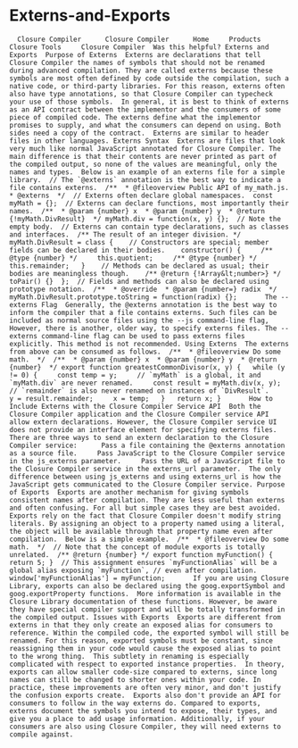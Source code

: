 # Externs-and-Exports
      Closure Compiler      Closure Compiler      Home     Products     Closure Tools     Closure Compiler  Was this helpful? Externs and Exports  Purpose of Externs  Externs are declarations that tell Closure Compiler the names of symbols that should not be renamed during advanced compilation. They are called externs because these symbols are most often defined by code outside the compilation, such a native code, or third-party libraries. For this reason, externs often also have type annotations, so that Closure Compiler can typecheck your use of those symbols.  In general, it is best to think of externs as an API contract between the implementor and the consumers of some piece of compiled code. The externs define what the implementor promises to supply, and what the consumers can depend on using. Both sides need a copy of the contract.  Externs are similar to header files in other languages. Externs Syntax  Externs are files that look very much like normal JavaScript annotated for Closure Compiler. The main difference is that their contents are never printed as part of the compiled output, so none of the values are meaningful, only the names and types.  Below is an example of an externs file for a simple library.  // The `@externs` annotation is the best way to indicate a file contains externs.  /**  * @fileoverview Public API of my_math.js.  * @externs  */  // Externs often declare global namespaces.  const myMath = {};  // Externs can declare functions, most importantly their names.  /**  * @param {number} x  * @param {number} y  * @return {!myMath.DivResult}  */ myMath.div = function(x, y) {};  // Note the empty body.  // Externs can contain type declarations, such as classes and interfaces.  /** The result of an integer division. */ myMath.DivResult = class {    // Constructors are special; member fields can be declared in their bodies.    constructor() {     /** @type {number} */     this.quotient;     /** @type {number} */     this.remainder;   }    // Methods can be declared as usual; their bodies are meaningless though.    /** @return {!Array&lt;number>} */   toPair() {}  };  // Fields and methods can also be declared using prototype notation.  /**  * @override  * @param {number=} radix  */ myMath.DivResult.prototype.toString = function(radix) {};       The --externs Flag  Generally, the @externs annotation is the best way to inform the compiler that a file contains externs. Such files can be included as normal source files using the --js command-line flag,  However, there is another, older way, to specify externs files. The --externs command-line flag can be used to pass externs files explicitly. This method is not recommended. Using Externs  The externs from above can be consumed as follows.  /**  * @fileoverview Do some math.  */  /**  * @param {number} x  * @param {number} y  * @return {number}  */ export function greatestCommonDivisor(x, y) {   while (y != 0) {     const temp = y;     // `myMath` is a global, it and `myMath.div` are never renamed.     const result = myMath.div(x, y);     // `remainder` is also never renamed on instances of `DivResult`.     y = result.remainder;     x = temp;   }   return x; }       How to Include Externs with the Closure Compiler Service API  Both the Closure Compiler application and the Closure Compiler service API allow extern declarations. However, the Closure Compiler service UI does not provide an interface element for specifying externs files.  There are three ways to send an extern declaration to the Closure Compiler service:      Pass a file containing the @externs annotation as a source file.     Pass JavaScript to the Closure Compiler service in the js_externs parameter.     Pass the URL of a JavaScript file to the Closure Compiler service in the externs_url parameter.  The only difference between using js_externs and using externs_url is how the JavaScript gets communicated to the Closure Compiler service. Purpose of Exports  Exports are another mechanism for giving symbols consistent names after compilation. They are less useful than externs and often confusing. For all but simple cases they are best avoided.  Exports rely on the fact that Closure Compiler doesn't modify string literals. By assigning an object to a property named using a literal, the object will be available through that property name even after compilation.  Below is a simple example.  /**  * @fileoverview Do some math.  */  // Note that the concept of module exports is totally unrelated.  /** @return {number} */ export function myFunction() {   return 5; }  // This assignment ensures `myFunctionAlias` will be a global alias exposing `myFunction`, // even after compilation.  window['myFunctionAlias'] = myFunction;       If you are using Closure Library, exports can also be declared using the goog.exportSymbol and goog.exportProperty functions.  More information is available in the Closure Library documentation of these functions. However, be aware they have special compiler support and will be totally transformed in the compiled output. Issues with Exports  Exports are different from externs in that they only create an exposed alias for consumers to reference. Within the compiled code, the exported symbol will still be renamed. For this reason, exported symbols must be constant, since reassigning them in your code would cause the exposed alias to point to the wrong thing.  This subtlety in renaming is especially complicated with respect to exported instance properties.  In theory, exports can allow smaller code-size compared to externs, since long names can still be changed to shorter ones within your code. In practice, these improvements are often very minor, and don't justify the confusion exports create.  Exports also don't provide an API for consumers to follow in the way externs do. Compared to exports, externs document the symbols you intend to expose, their types, and give you a place to add usage information. Additionally, if your consumers are also using Closure Compiler, they will need externs to compile against.
